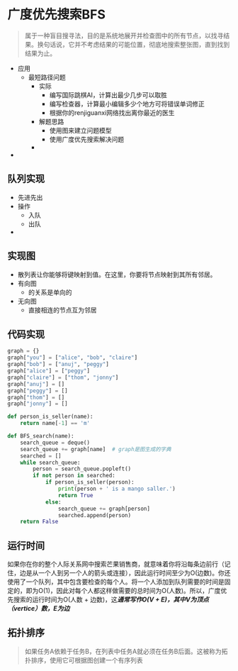 # 广度优先搜索BFS

> 属于一种盲目搜寻法，目的是系统地展开并检查图中的所有节点，以找寻结果。换句话说，它并不考虑结果的可能位置，彻底地搜索整张图，直到找到结果为止。

- 应用
    - 最短路径问题
        - 实际
            - 编写国际跳棋AI，计算出最少几步可以取胜
            - 编写检查器，计算最小编辑多少个地方可将错误单词修正
            - 根据你的renjiguanxi网络找出离你最近的医生
        - 解题思路
            - 使用图来建立问题模型
            - 使用广度优先搜索解决问题
        - 
- 

## 队列实现

- 先进先出
- 操作
    - 入队
    - 出队
- 



## 实现图

- 散列表让你能够将键映射到值。在这里，你要将节点映射到其所有邻居。
- 有向图
    - 的关系是单向的
- 无向图
    - 直接相连的节点互为邻居



## 代码实现

```python
graph = {} 
graph["you"] = ["alice", "bob", "claire"] 
graph["bob"] = ["anuj", "peggy"] 
graph["alice"] = ["peggy"] 
graph["claire"] = ["thom", "jonny"] 
graph["anuj"] = [] 
graph["peggy"] = [] 
graph["thom"] = [] 
graph["jonny"] = []

def person_is_seller(name):
    return name[-1] == 'm'

def BFS_search(name):
    search_queue = deque()
    search_queue += graph[name]  # graph是图生成的字典
    searched = []
    while search_queue:
        person = search_queue.popleft()
        if not person in searched:
            if person_is_seller(person):
                print(person + ' is a mango saller.')
                return True
            else:
                search_queue += graph[person]
                searched.append(person)
    return False
```



## 运行时间

​	如果你在你的整个人际关系网中搜索芒果销售商，就意味着你将沿每条边前行（记住，边是从一个人到另一个人的箭头或连接），因此运行时间至少为O(边数)。
​	你还使用了一个队列，其中包含要检查的每个人。将一个人添加到队列需要的时间是固定的，即为O(1)，因此对每个人都这样做需要的总时间为O(人数)。所以，广度优先搜索的运行时间为O(人数 + 边数)，这***通常写作O(V + E)，其中V为顶点（vertice）数，E为边***





## 拓扑排序

> 如果任务A依赖于任务B，在列表中任务A就必须在任务B后面。这被称为拓扑排序，使用它可根据图创建一个有序列表